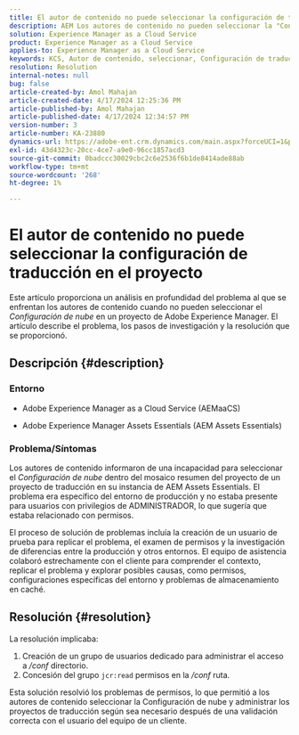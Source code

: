 ```yaml
---
title: El autor de contenido no puede seleccionar la configuración de traducción en el proyecto
description: AEM Los autores de contenido no pueden seleccionar la "Configuración en la nube" dentro de un proyecto de, lo que provoca que no se puedan administrar las configuraciones de traducción de forma eficaz.
solution: Experience Manager as a Cloud Service
product: Experience Manager as a Cloud Service
applies-to: Experience Manager as a Cloud Service
keywords: KCS, Autor de contenido, seleccionar, Configuración de traducción, AEMaaCS, Solución de problemas, AEM Assets Essentials, Adobe Experience Manager as a Cloud Service, proyecto
resolution: Resolution
internal-notes: null
bug: false
article-created-by: Amol Mahajan
article-created-date: 4/17/2024 12:25:36 PM
article-published-by: Amol Mahajan
article-published-date: 4/17/2024 12:34:57 PM
version-number: 3
article-number: KA-23880
dynamics-url: https://adobe-ent.crm.dynamics.com/main.aspx?forceUCI=1&pagetype=entityrecord&etn=knowledgearticle&id=d1c98996-b5fc-ee11-a1ff-6045bd006c82
exl-id: 43d4323c-20cc-4ce7-a9e0-96cc1857acd3
source-git-commit: 0badccc30029cbc2c6e2536f6b1de8414ade88ab
workflow-type: tm+mt
source-wordcount: '268'
ht-degree: 1%

---
```


# El autor de contenido no puede seleccionar la configuración de traducción en el proyecto


Este artículo proporciona un análisis en profundidad del problema al que se enfrentan los autores de contenido cuando no pueden seleccionar el *Configuración de nube* en un proyecto de Adobe Experience Manager. El artículo describe el problema, los pasos de investigación y la resolución que se proporcionó.

## Descripción {#description}


### Entorno

- Adobe Experience Manager as a Cloud Service (AEMaaCS)


- Adobe Experience Manager Assets Essentials (AEM Assets Essentials)




### <b>Problema/Síntomas</b>

Los autores de contenido informaron de una incapacidad para seleccionar el *Configuración de nube* dentro del mosaico resumen del proyecto de un proyecto de traducción en su instancia de AEM Assets Essentials. El problema era específico del entorno de producción y no estaba presente para usuarios con privilegios de ADMINISTRADOR, lo que sugería que estaba relacionado con permisos.

El proceso de solución de problemas incluía la creación de un usuario de prueba para replicar el problema, el examen de permisos y la investigación de diferencias entre la producción y otros entornos. El equipo de asistencia colaboró estrechamente con el cliente para comprender el contexto, replicar el problema y explorar posibles causas, como permisos, configuraciones específicas del entorno y problemas de almacenamiento en caché.


## Resolución {#resolution}


La resolución implicaba:

1. Creación de un grupo de usuarios dedicado para administrar el acceso a */conf* directorio.
2. Concesión del grupo `jcr:read` permisos en la */conf* ruta.


Esta solución resolvió los problemas de permisos, lo que permitió a los autores de contenido seleccionar la Configuración de nube y administrar los proyectos de traducción según sea necesario después de una validación correcta con el usuario del equipo de un cliente.

